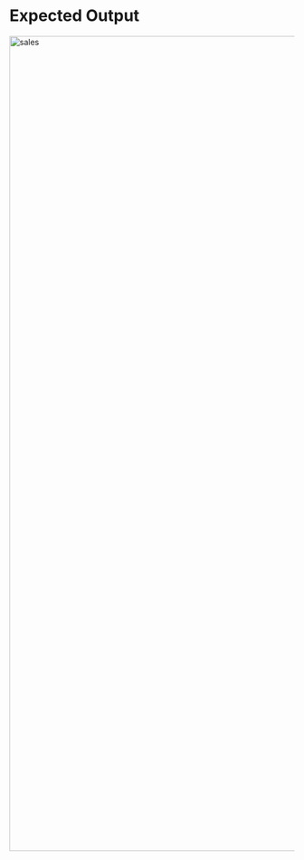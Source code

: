 <H1>Expected Output</H1>
<img width="2557" height="1439" alt="sales" src="https://github.com/user-attachments/assets/b8c7f678-da43-418d-aa83-ca75bc893ae3" />

